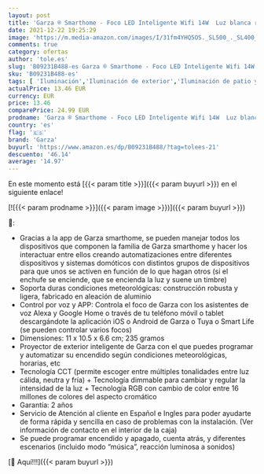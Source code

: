 ```yaml
---
layout: post
title: 'Garza ® Smarthome - Foco LED Inteligente Wifi 14W  Luz blanca regulable con cambio intensidad  temperatura y color. Programable  compatible con Amazon Alexa y Google Home.'
date: 2021-12-22 19:25:29
image: 'https://m.media-amazon.com/images/I/31fm4YHQ5OS._SL500_._SL400_.jpg'
comments: true
category: ofertas
author: 'tole.es'
slug: 'B09231B488-es Garza ® Smarthome - Foco LED Inteligente Wifi 14W Luz...'
sku: 'B09231B488-es'
tags: [ 'Iluminación','Iluminación de exterior','Iluminación de patio y terraza','alexa','garza','google','home', ]
actualPrice: 13.46 EUR
currency: EUR
price: 13.46
comparePrice: 24.99 EUR
prodname: 'Garza ® Smarthome - Foco LED Inteligente Wifi 14W  Luz blanca regulable con cambio intensidad  temperatura y color. Programable  compatible con Amazon Alexa y Google Home.'
country: 'es'
flag: '🇪🇸'
brand: 'Garza'
buyurl: 'https://www.amazon.es/dp/B09231B488/?tag=tolees-21'
descuento: '46.14'
average: '14.97'
---
```


En este momento está [{{< param title >}}]({{< param buyurl >}}) en el siguiente enlace!

[![{{< param prodname >}}]({{< param image >}})]({{< param buyurl >}})

🔎:

- Gracias a la app de Garza smarthome, se pueden manejar todos los dispositivos que componen la familia de Garza smarthome y hacer los interactuar entre ellos creando automatizaciones entre diferentes dispositivos y sistemas domóticos con distintos grupos de dispositivos para que unos se activen en función de lo que hagan otros (si el enchufe se enciende, que se encienda la luz y suene un timbre)
- Soporta duras condiciones meteorológicas: construcción robusta y ligera, fabricado en aleación de aluminio
- Control por voz y APP: Controla el foco de Garza con los asistentes de voz Alexa y Google Home o través de tu teléfono móvil o tablet descargándote la aplicación iOS o Android de Garza o Tuya o Smart Life (se pueden controlar varios focos)
- Dimensiones: 11 x 10.5 x 6.6 cm; 235 gramos
- Proyector de exterior inteligente de Garza con el que puedes programar y automatizar su encendido según condiciones meteorológicas, horarias, etc
- Tecnología CCT (permite escoger entre múltiples tonalidades entre luz cálida, neutra y fría) + Tecnología dimmable para cambiar y regular la intensidad de la luz + Tecnología RGB con cambio de color entre 16 millones de colores del aspecto cromático
- Garantía: 2 años
- Servicio de Atención al cliente en Español e Ingles para poder ayudarte de forma rápida y sencilla en caso de problemas con la instalación. (Ver información de contacto en el interior de la caja)
- Se puede programar encendido y apagado, cuenta atrás, y diferentes escenarios (incluido modo “música”, reacción luminosa a sonidos)

[🛒 Aquí!!!]({{< param buyurl >}})
